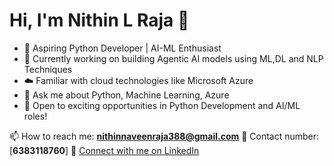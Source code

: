 # Hi, I'm Nithin L Raja 👋

- 🎯 Aspiring Python Developer | AI-ML Enthusiast
- 🌱 Currently working on building Agentic AI models using ML,DL and NLP Techniques
- ☁️ Familiar with cloud technologies like Microsoft Azure
- 💬 Ask me about Python, Machine Learning, Azure
- 🌟 Open to exciting opportunities in Python Development and AI/ML roles!


📫 How to reach me: [**nithinnaveenraja388@gmail.com**](mailto:nithinnaveenraja388@gmail.com)
 📱 Contact number: [**6383118760**]
🔗 [Connect with me on LinkedIn](www.linkedin.com/in/nithin-l-raja-58b658268)


